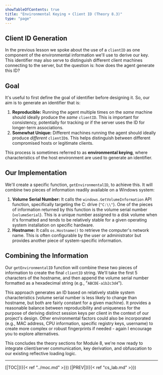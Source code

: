 ```yaml
---
showTableOfContents: true
title: "Environmental Keying + Client ID (Theory 8.3)"
type: "page"
---
```

## Client ID Generation

In the previous lesson we spoke about the use of a `clientID` as one component of the environmental information we'll use to derive our key. This identifier may also serve to distinguish different client machines connecting to the server, but the question is: how does the agent generate this ID?

## Goal

It's useful to first define the goal of identifier before designing it. So, our aim is to generate an identifier that is:
1. **Reproducible:** Running the agent multiple times on the _same_ machine should ideally produce the _same_ `clientID`. This is important for consistency, potentially for tracking or if the server uses the ID for longer-term associations.
2. **Somewhat Unique:** Different machines running the agent should ideally produce _different_ `clientID`s. This helps distinguish between different compromised hosts or legitimate clients.


This process is sometimes referred to as **environmental keying**, where characteristics of the host environment are used to generate an identifier.



## Our Implementation

We'll create a specific function, `getEnvironmentalID`, to achieve this. It will combine two pieces of information readily available on a Windows system:

1. **Volume Serial Number:** It calls the `windows.GetVolumeInformation` API function, specifically targeting the C: drive (`"C:\\"`). One of the pieces of information returned by this function is the volume serial number (`volumeSerial`). This is a unique number assigned to a disk volume when it's formatted and tends to be relatively stable for a given operating system installation on specific hardware.
2. **Hostname:** It calls `os.Hostname()` to retrieve the computer's network name. This is often configurable by the user or administrator but provides another piece of system-specific information.



## Combining the Information

Our `getEnvironmentalID` function will combine these two pieces of information to create the final `clientID` string. We'll take the first 5 characters of the hostname, and then append the volume serial number formatted as a hexadecimal string (e.g., "`ABCDE-a1b2c3d4`").

This approach generates an ID based on relatively stable system characteristics (volume serial number is less likely to change than hostname, but both are fairly constant for a given machine). It provides a reasonable balance between reproducibility and uniqueness for the purpose of deriving distinct session keys per client in the context of our project's design. Other environmental factors could also be incorporated (e.g., MAC address, CPU information, specific registry keys, username) to create more complex or robust fingerprints if needed - again I encourage you to explore alternatives.

This concludes the theory sections for Module 8, we're now ready to integrate client/server communication,  key derivation, and obfuscation to our existing reflective loading logic.




---
[|TOC|]({{< ref "../moc.md" >}})
[|PREV|]({{< ref "cs_lab.md" >}})
